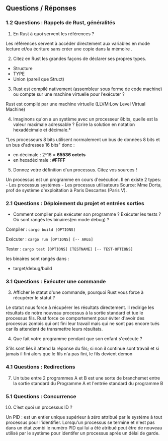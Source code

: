 ## Questions / Réponses

### 1.2 Questions : Rappels de Rust, généralités 

1. En Rust à quoi servent les références ?

Les références servent à accéder directement aux variables en mode lecture et/ou écriture sans créer une copie dans la mémoire .

2. Citez en Rust les grandes façons de déclarer ses propres types.

* Structure
* TYPE
* Union (pareil que Struct)

3. Rust est compilé nativement (assembleur sous forme de code machine) ou compte sur une machine virtuelle pour l’exécuter ?

Rust est compilé par une machine virtuelle (LLVM:Low Level Virtual Machine)

4. Imaginons qu'on a un système avec un processeur 8bits, quelle est la valeur maximale adressable ? Écrire la solution en notation hexadécimale et décimale.*

“Les processeurs 8 bits utilisent normalement un bus de données 8 bits et un bus d'adresses 16 bits"  donc :

 - en décimale : 2^16 = **65536 octets**
 - en hexadécimale : **#FFFF**

5. Donnez votre définition d'un processus. Citez vos sources ! 

Un processus est un programme en cours d'exécution. Il en existe 2 types:
    - Les processus systèmes
    - Les processus utilisateurs 
Source: Mme Dorta, prof de système d'exploitation à Paris Descartes (Paris V).

### 2.1 Questions : Déploiement du projet et entrées sorties

* Comment compiler puis exécuter son programme ? Exécuter les tests ? Où sont rangés les binaires(en mode debug) ?

Compiler : `cargo build [OPTIONS]`

Exécuter : `cargo run [OPTIONS] [-- ARGS]`

Tester : `cargo test [OPTIONS] [TESTNAME] [-- TEST-OPTIONS]`

les binaires sont rangés dans :
 * target/debug/build

### 3.1 Questions : Exécuter une commande

3. Afficher le statut d'une commande, pourquoi Rust vous force à récupérer le statut ?

Le statut nous force à récupérer les résultats directement. Il redirige les résultats de notre nouveau processus à la sortie standard et tue le processus fils. Rust force ce comportement pour éviter d'avoir des processus zombis qui ont fini leur travail mais qui ne sont pas encore tués car ils attendent de transmettre leurs résultats.

4. Que fait votre programme pendant que son enfant s'exécute ?

S'ils sont liés il attend la réponse du fils; si non il continue sont travail et si jamais il fini alors que le fils n'a pas fini, le fils devient demon 

### 4.1 Questions : Redirections 

7. Un tube entre 2 programmes A et B est une sorte de branchemet entre la sortie standard du Programme A et l'entrée standard du programme B

### 5.1 Questions : Concurrence 

10. C’est quoi un processus ID ?

 Un PID : est un entier unique supérieur à zéro attribué par le système à tout processus pour l'identifier. Lorsqu'un processus se termine et n'est pas dans un état zombi le numéro PID qui lui a êté atribué peut être de nouveau utilisé par le système pour identifer un processus après un délai de garde.

